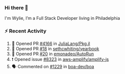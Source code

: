### Hi there 👋

I'm Wylie, I’m a Full Stack Developer living in Philadelphia


### :zap: Recent Activity

<!--START_SECTION:activity-->
1. 💪 Opened PR [#4166](https://github.com/JuliaLang/Pkg.jl/pull/4166) in [JuliaLang/Pkg.jl](https://github.com/JuliaLang/Pkg.jl)
2. 💪 Opened PR [#18](https://github.com/sethcwhiting/yearbook/pull/18) in [sethcwhiting/yearbook](https://github.com/sethcwhiting/yearbook)
3. 💪 Opened PR [#20](https://github.com/emonadeo/AutoRun/pull/20) in [emonadeo/AutoRun](https://github.com/emonadeo/AutoRun)
4. ❗️ Opened issue [#8323](https://github.com/aws-amplify/amplify-js/issues/8323) in [aws-amplify/amplify-js](https://github.com/aws-amplify/amplify-js)
5. 🗣 Commented on [#1229](https://github.com/boa-dev/boa/issues/1229) in [boa-dev/boa](https://github.com/boa-dev/boa)
<!--END_SECTION:activity-->

